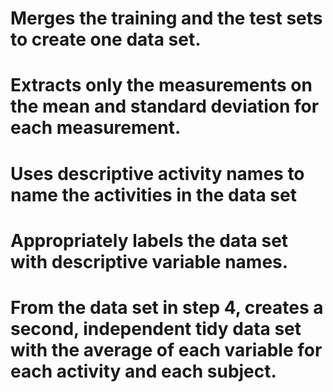# Merges the training and the test sets to create one data set.

# Extracts only the measurements on the mean and standard deviation for each measurement. 

# Uses descriptive activity names to name the activities in the data set

# Appropriately labels the data set with descriptive variable names. 

# From the data set in step 4, creates a second, independent tidy data set with the average of each variable for each activity and each subject.

